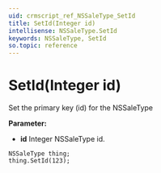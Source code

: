 ```yaml
---
uid: crmscript_ref_NSSaleType_SetId
title: SetId(Integer id)
intellisense: NSSaleType.SetId
keywords: NSSaleType, SetId
so.topic: reference
---
```


# SetId(Integer id)

Set the primary key (id) for the NSSaleType

**Parameter:** 
* **id** Integer NSSaleType id.

```crmscript
NSSaleType thing;
thing.SetId(123);
```

